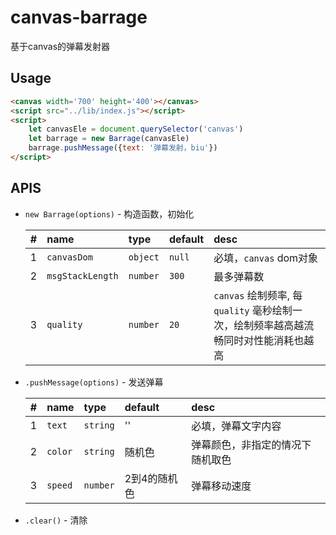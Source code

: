 # canvas-barrage

基于canvas的弹幕发射器

## Usage

```html
<canvas width='700' height='400'></canvas>
<script src="../lib/index.js"></script>
<script>
    let canvasEle = document.querySelector('canvas')
    let barrage = new Barrage(canvasEle)
    barrage.pushMessage({text: '弹幕发射，biu'})
</script>
```

## APIS

- `new Barrage(options)` - 构造函数，初始化

    | # | name | type | default | desc |
    | :--- | :--- |:--- | :--- | :--- |
    | 1 | `canvasDom` | `object` | `null` | 必填，`canvas` dom对象 |
    | 2 | `msgStackLength` | `number` | `300` | 最多弹幕数 |
    | 3 | `quality` | `number` | `20` | `canvas` 绘制频率, 每 `quality` 毫秒绘制一次，绘制频率越高越流畅同时对性能消耗也越高 |

- `.pushMessage(options)` - 发送弹幕

    | # | name | type | default | desc |
    | :--- | :--- |:--- | :--- | :--- |
    | 1 | `text` | `string` | '' | 必填，弹幕文字内容 |
    | 2 | `color` | `string` | 随机色 | 弹幕颜色，非指定的情况下随机取色 |
    | 3 | `speed` | `number` | 2到4的随机色 | 弹幕移动速度 |

- `.clear()` - 清除